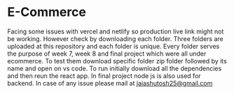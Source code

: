 # E-Commerce
Facing some issues with vercel and netlify so production live link might not be working. However check by downloading each folder.
Three folders are uploaded at this repository and each folder is unique.
Every folder serves the purpose of week 7, week 8 and final project which were all under ecommerce.
To test them download specific folder zip folder followed by its name and open on vs code.
To run initially download all the dependencies and then reun the react app.
In final project node js is also used for backend.
In case of any issue please mail at jaiashutosh25@gmail.com
